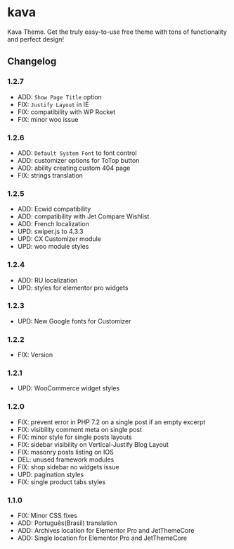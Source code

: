 # kava
Kava Theme. Get the truly easy-to-use free theme with tons of functionality and perfect design!

## Changelog

### 1.2.7
- ADD: `Show Page Title` option
- FIX: `Justify Layout` in IE
- FIX: compatibility with WP Rocket
- FIX: minor woo issue

### 1.2.6
- ADD: `Default System Font` to font control
- ADD: customizer options for ToTop button
- ADD: ability creating custom 404 page
- FIX: strings translation

### 1.2.5
- ADD: Ecwid compatibility
- ADD: compatibility with Jet Compare Wishlist
- ADD: French localization
- UPD: swiper.js to 4.3.3
- UPD: CX Customizer module  
- UPD: woo module styles

### 1.2.4
- ADD: RU localization
- UPD: styles for elementor pro widgets

### 1.2.3
- UPD: New Google fonts for Customizer

### 1.2.2
- FIX: Version

### 1.2.1
- UPD: WooCommerce widget styles

### 1.2.0
- FIX: prevent error in PHP 7.2 on a single post if an empty excerpt
- FIX: visibility comment meta on single post
- FIX: minor style for single posts layouts
- FIX: sidebar visibility on Vertical-Justify Blog Layout
- FIX: masonry posts listing on IOS
- DEL: unused framework modules
- FIX: shop sidebar no widgets issue
- UPD: pagination styles
- FIX: single product tabs styles

### 1.1.0
- FIX: Minor CSS fixes
- ADD: Português(Brasil) translation
- ADD: Archives location for Elementor Pro and JetThemeCore
- ADD: Single location for Elementor Pro and JetThemeCore


